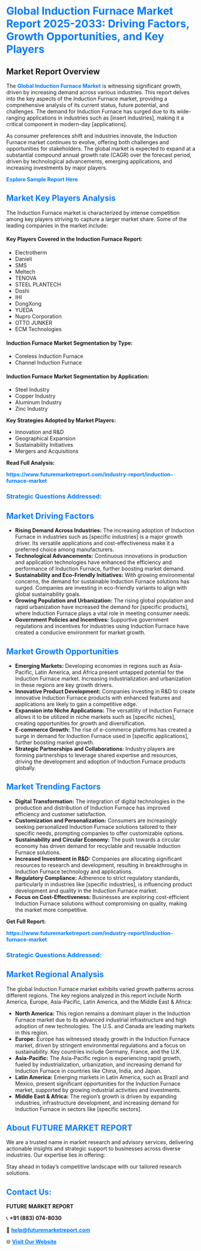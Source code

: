 <h1 style="color: #007BFF;">Global Induction Furnace Market Report 2025-2033: Driving Factors, Growth Opportunities, and Key Players</h1>

<section id="overview">
<h2>Market Report Overview</h2>
<p>The <a href="https://www.futuremarketreport.com/industry-report/induction-furnace-market" style="color: #007BFF; text-decoration: none;"><strong>Global Induction Furnace Market</strong></a> is witnessing significant growth, driven by increasing demand across various industries. This report delves into the key aspects of the Induction Furnace market, providing a comprehensive analysis of its current status, future potential, and challenges. The demand for Induction Furnace has surged due to its wide-ranging applications in industries such as [insert industries], making it a critical component in modern-day [applications].</p>
<p>As consumer preferences shift and industries innovate, the Induction Furnace market continues to evolve, offering both challenges and opportunities for stakeholders. The global market is expected to expand at a substantial compound annual growth rate (CAGR) over the forecast period, driven by technological advancements, emerging applications, and increasing investments by major players.</p>
</section>

<section id="overview">
<p><a href="https://www.futuremarketreport.com/request-sample/reportId=91926" style="color: #007BFF; text-decoration: none;"><strong>Explore Sample Report Here</strong></a></p>
</section>

<section id="key-players">
<h2 style="color: #007BFF;">Market Key Players Analysis</h2>
<p>The Induction Furnace market is characterized by intense competition among key players striving to capture a larger market share. Some of the leading companies in the market include:</p>
<h4>Key Players Covered in the Induction Furnace Report:</h4>
<ul><li>Electrotherm</li><li>Danieli</li><li>SMS</li><li>Meltech</li><li>TENOVA</li><li>STEEL PLANTECH</li><li>Doshi</li><li>IHI</li><li>DongXong</li><li>YUEDA</li><li>Nupro Corporation</li><li>OTTO JUNKER</li><li>ECM Technologies</li></ul>
<h4>Induction Furnace Market Segmentation by Type:</h4>
<ul><li>Coreless Induction Furnace</li><li>Channel Induction Furnace</li></ul>

<h4>Induction Furnace Market Segmentation by Application:</h4>
<ul><li>Steel Industry</li><li>Copper Industry</li><li>Aluminum Industry</li><li>Zinc Industry</li></ul>
<p><strong>Key Strategies Adopted by Market Players:</strong></p>
<ul>
<li>Innovation and R&D</li>
<li>Geographical Expansion</li>
<li>Sustainability Initiatives</li>
<li>Mergers and Acquisitions</li>
</ul>
</section>

<section>
<p><strong>Read Full Analysis: </strong></p><a href="https://www.futuremarketreport.com/industry-report/induction-furnace-market" style="color: #007BFF; text-decoration: none;"><strong>https://www.futuremarketreport.com/industry-report/induction-furnace-market</strong></a>
<h3 style="color: #007BFF;">Strategic Questions Addressed:</h3>
</section>

<section id="driving-factors">
<h2 style="color: #007BFF;">Market Driving Factors</h2>
<ul>
<li><strong>Rising Demand Across Industries:</strong> The increasing adoption of Induction Furnace in industries such as [specific industries] is a major growth driver. Its versatile applications and cost-effectiveness make it a preferred choice among manufacturers.</li>
<li><strong>Technological Advancements:</strong> Continuous innovations in production and application technologies have enhanced the efficiency and performance of Induction Furnace, further boosting market demand.</li>
<li><strong>Sustainability and Eco-Friendly Initiatives:</strong> With growing environmental concerns, the demand for sustainable Induction Furnace solutions has surged. Companies are investing in eco-friendly variants to align with global sustainability goals.</li>
<li><strong>Growing Population and Urbanization:</strong> The rising global population and rapid urbanization have increased the demand for [specific products], where Induction Furnace plays a vital role in meeting consumer needs.</li>
<li><strong>Government Policies and Incentives:</strong> Supportive government regulations and incentives for industries using Induction Furnace have created a conducive environment for market growth.</li>
</ul>
</section>

<section id="growth-opportunities">
<h2 style="color: #007BFF;">Market Growth Opportunities</h2>
<ul>
<li><strong>Emerging Markets:</strong> Developing economies in regions such as Asia-Pacific, Latin America, and Africa present untapped potential for the Induction Furnace market. Increasing industrialization and urbanization in these regions are key growth drivers.</li>
<li><strong>Innovative Product Development:</strong> Companies investing in R&D to create innovative Induction Furnace products with enhanced features and applications are likely to gain a competitive edge.</li>
<li><strong>Expansion into Niche Applications:</strong> The versatility of Induction Furnace allows it to be utilized in niche markets such as [specific niches], creating opportunities for growth and diversification.</li>
<li><strong>E-commerce Growth:</strong> The rise of e-commerce platforms has created a surge in demand for Induction Furnace used in [specific applications], further boosting market growth.</li>
<li><strong>Strategic Partnerships and Collaborations:</strong> Industry players are forming partnerships to leverage shared expertise and resources, driving the development and adoption of Induction Furnace products globally.</li>
</ul>
</section>

<section id="trending-factors">
<h2 style="color: #007BFF;">Market Trending Factors</h2>
<ul>
<li><strong>Digital Transformation:</strong> The integration of digital technologies in the production and distribution of Induction Furnace has improved efficiency and customer satisfaction.</li>
<li><strong>Customization and Personalization:</strong> Consumers are increasingly seeking personalized Induction Furnace solutions tailored to their specific needs, prompting companies to offer customizable options.</li>
<li><strong>Sustainability and Circular Economy:</strong> The push towards a circular economy has driven demand for recyclable and reusable Induction Furnace solutions.</li>
<li><strong>Increased Investment in R&D:</strong> Companies are allocating significant resources to research and development, resulting in breakthroughs in Induction Furnace technology and applications.</li>
<li><strong>Regulatory Compliance:</strong> Adherence to strict regulatory standards, particularly in industries like [specific industries], is influencing product development and quality in the Induction Furnace market.</li>
<li><strong>Focus on Cost-Effectiveness:</strong> Businesses are exploring cost-efficient Induction Furnace solutions without compromising on quality, making the market more competitive.</li>
</ul>
</section>

<section>
<p><strong>Get Full Report: </strong></p><a href="https://www.futuremarketreport.com/industry-report/induction-furnace-market" style="color: #007BFF; text-decoration: none;"><strong>https://www.futuremarketreport.com/industry-report/induction-furnace-market</strong></a>
<h3 style="color: #007BFF;">Strategic Questions Addressed:</h3>
</section>


<section id="regional-analysis">
<h2 style="color: #007BFF;">Market Regional Analysis</h2>
<p>The global Induction Furnace market exhibits varied growth patterns across different regions. The key regions analyzed in this report include North America, Europe, Asia-Pacific, Latin America, and the Middle East & Africa:</p>
<ul>
<li><strong>North America:</strong> This region remains a dominant player in the Induction Furnace market due to its advanced industrial infrastructure and high adoption of new technologies. The U.S. and Canada are leading markets in this region.</li>
<li><strong>Europe:</strong> Europe has witnessed steady growth in the Induction Furnace market, driven by stringent environmental regulations and a focus on sustainability. Key countries include Germany, France, and the U.K.</li>
<li><strong>Asia-Pacific:</strong> The Asia-Pacific region is experiencing rapid growth, fueled by industrialization, urbanization, and increasing demand for Induction Furnace in countries like China, India, and Japan.</li>
<li><strong>Latin America:</strong> Emerging markets in Latin America, such as Brazil and Mexico, present significant opportunities for the Induction Furnace market, supported by growing industrial activities and investments.</li>
<li><strong>Middle East & Africa:</strong> The region’s growth is driven by expanding industries, infrastructure development, and increasing demand for Induction Furnace in sectors like [specific sectors].</li>
</ul>
</section>

<footer>
<h2 style="color: #007BFF;">About FUTURE MARKET REPORT</h2>
<p>We are a trusted name in market research and advisory services, delivering actionable insights and strategic support to businesses across diverse industries. Our expertise lies in offering:</p>

<p>Stay ahead in today’s competitive landscape with our tailored research solutions.</p>

<h2 style="color: #007BFF;">Contact Us:</h2>
<p><strong>FUTURE MARKET REPORT</strong></p>
<p>📞 <strong>+91 (883) 074-8030</strong></p>
<p>📧 <strong><a href="mailto:help@futuremarketreport.com" style="color: #007BFF;">help@futuremarketreport.com</a></strong></p>
<p>🌐 <strong><a href="https://www.futuremarketreport.com/" style="color: #007BFF;">Visit Our Website</a></strong></p>
</footer>